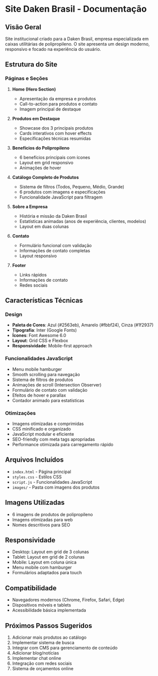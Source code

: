 # Site Daken Brasil - Documentação

## Visão Geral
Site institucional criado para a Daken Brasil, empresa especializada em caixas utilitárias de polipropileno. O site apresenta um design moderno, responsivo e focado na experiência do usuário.

## Estrutura do Site

### Páginas e Seções
1. **Home (Hero Section)**
   - Apresentação da empresa e produtos
   - Call-to-action para produtos e contato
   - Imagem principal de destaque

2. **Produtos em Destaque**
   - Showcase dos 3 principais produtos
   - Cards interativos com hover effects
   - Especificações técnicas resumidas

3. **Benefícios do Polipropileno**
   - 6 benefícios principais com ícones
   - Layout em grid responsivo
   - Animações de hover

4. **Catálogo Completo de Produtos**
   - Sistema de filtros (Todos, Pequeno, Médio, Grande)
   - 6 produtos com imagens e especificações
   - Funcionalidade JavaScript para filtragem

5. **Sobre a Empresa**
   - História e missão da Daken Brasil
   - Estatísticas animadas (anos de experiência, clientes, modelos)
   - Layout em duas colunas

6. **Contato**
   - Formulário funcional com validação
   - Informações de contato completas
   - Layout responsivo

7. **Footer**
   - Links rápidos
   - Informações de contato
   - Redes sociais

## Características Técnicas

### Design
- **Paleta de Cores**: Azul (#2563eb), Amarelo (#fbbf24), Cinza (#1f2937)
- **Tipografia**: Inter (Google Fonts)
- **Ícones**: Font Awesome 6.0
- **Layout**: Grid CSS e Flexbox
- **Responsividade**: Mobile-first approach

### Funcionalidades JavaScript
- Menu mobile hamburger
- Smooth scrolling para navegação
- Sistema de filtros de produtos
- Animações de scroll (Intersection Observer)
- Formulário de contato com validação
- Efeitos de hover e parallax
- Contador animado para estatísticas

### Otimizações
- Imagens otimizadas e comprimidas
- CSS minificado e organizado
- JavaScript modular e eficiente
- SEO-friendly com meta tags apropriadas
- Performance otimizada para carregamento rápido

## Arquivos Incluídos
- `index.html` - Página principal
- `styles.css` - Estilos CSS
- `script.js` - Funcionalidades JavaScript
- `images/` - Pasta com imagens dos produtos

## Imagens Utilizadas
- 6 imagens de produtos de polipropileno
- Imagens otimizadas para web
- Nomes descritivos para SEO

## Responsividade
- Desktop: Layout em grid de 3 colunas
- Tablet: Layout em grid de 2 colunas
- Mobile: Layout em coluna única
- Menu mobile com hamburger
- Formulários adaptados para touch

## Compatibilidade
- Navegadores modernos (Chrome, Firefox, Safari, Edge)
- Dispositivos móveis e tablets
- Acessibilidade básica implementada

## Próximos Passos Sugeridos
1. Adicionar mais produtos ao catálogo
2. Implementar sistema de busca
3. Integrar com CMS para gerenciamento de conteúdo
4. Adicionar blog/notícias
5. Implementar chat online
6. Integração com redes sociais
7. Sistema de orçamentos online

